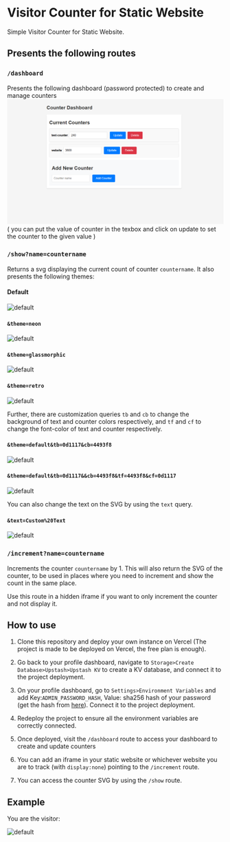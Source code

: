 # Visitor Counter for Static Website

Simple Visitor Counter for Static Website.

## Presents the following routes

### `/dashboard`

Presents the following dashboard (password protected) to create and manage counters
![dashboard](image.png)
( you can put the value of counter in the texbox and click on update to set the counter to the given value )

### `/show?name=countername`

Returns a svg displaying the current count of counter `countername`.
It also presents the following themes:

#### Default

![default](https://visitor-counter-adithyarao3103.vercel.app/show?name=test-counter)

#### `&theme=neon`

![default](https://visitor-counter-adithyarao3103.vercel.app/show?name=test-counter&theme=neon)

#### `&theme=glassmorphic`

![default](https://visitor-counter-adithyarao3103.vercel.app/show?name=test-counter&theme=glassmorphic)

#### `&theme=retro`

![default](https://visitor-counter-adithyarao3103.vercel.app/show?name=test-counter&theme=retro)

Further, there are customization queries `tb` and `cb` to change the background of text and counter colors respectively, and `tf` and `cf` to change the font-color of text and counter respectively.

#### `&theme=default&tb=0d1117&cb=4493f8`

![default](https://visitor-counter-adithyarao3103.vercel.app/show?name=test-counter&theme=default&tb=0d1117&cb=4493f8)

#### `&theme=default&tb=0d1117&&cb=4493f8&tf=4493f8&cf=0d1117`

![default](https://visitor-counter-adithyarao3103.vercel.app/show?name=test-counter&theme=default&tb=0d1117&cb=4493f8&tf=4493f8&cf=0d1117)

You can also change the text on the SVG by using the `text` query.

#### `&text=Custom%20Text`

![default](https://visitor-counter-adithyarao3103.vercel.app/show?name=test-counter&theme=default&text=Custom%20Text)

### `/increment?name=countername`

Increments the counter `countername` by 1.
This will also return the SVG of the counter, to be used in places where you need to increment and show the count in the same place.

Use this route in a hidden iframe if you want to only increment the counter and not display it.

## How to use

1. Clone this repository and deploy your own instance on Vercel (The project is made to be deployed on Vercel, the free plan is enough).

2. Go back to your profile dashboard, navigate to `Storage>Create Database>Upstash>Upstash KV` to create a KV database, and connect it to the project deployment.

3. On your profile dashboard, go to `Settings>Environment Variables` and add Key:`ADMIN_PASSWORD_HASH`, Value: sha256 hash of your password (get the hash from [here](https://emn178.github.io/online-tools/sha256.html)). Connect it to the project deployment.

4. Redeploy the project to ensure all the environment variables are correctly connected.  

5. Once deployed, visit the `/dashboard` route to access your dashboard to create and update counters

6. You can add an iframe in your static website or whichever website you are to track (with `display:none`) pointing to the `/increment` route.

7. You can access the counter SVG by using the `/show` route.

## Example

You are the visitor:

![default](https://visitor-counter-adithyarao3103.vercel.app/increment?name=visitor-counter&theme=retro)
